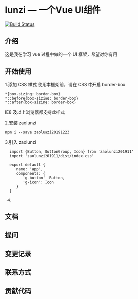 # lunzi — 一个Vue UI组件
[![Build Status](https://travis-ci.org/xinchi-H/Vue-zaolunzi.svg?branch=master)](https://travis-ci.org/xinchi-H/Vue-zaolunzi)
## 介绍
这是我在学习 vue 过程中做的一个 UI 框架，希望对你有用
## 开始使用
1.添加 CSS 样式
  使用本框架前，请在 CSS 中开启 border-box
  ```
  *{box-sizing: border-box}
  *::before{box-sizing: border-box}
  *::after{box-sizing: border-box}
  ```
  IE8 及以上浏览器都支持此样式
  
2.安装 zaolunzi
  ```
  npm i --save zaolunzi20191223
  ```

3.引入 zaolunzi
```
  import {Button, ButtonGroup, Icon} from 'zaolunzi201911'
  import 'zaolunzi201911/dist/index.css'

  export default {
     name: 'app',
     components: {
        'g-button': Button,
        'g-icon': Icon
     }
  }
```

4.


## 文档
## 提问
## 变更记录
## 联系方式
## 贡献代码
